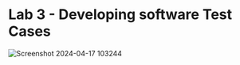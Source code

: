 # Lab 3 - Developing software Test Cases

![Screenshot 2024-04-17 103244](https://github.com/user-attachments/assets/e0d3647f-aa68-490e-aa6d-18ef5b96e64f)
